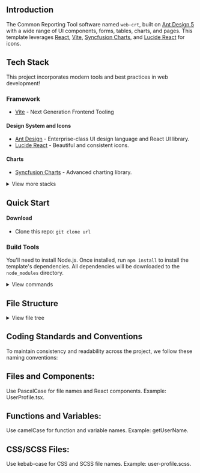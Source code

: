 ## Introduction

The Common Reporting Tool software named `web-crt`, built on [Ant Design 5](https://ant.design/) with a wide range of UI components, forms, tables, charts, and pages. This template leverages [React](https://react.dev/), [Vite](https://vitejs.dev/), [Syncfusion Charts](https://www.syncfusion.com/react-components/react-charts), and [Lucide React](https://lucide.dev/) for icons.

## Tech Stack

This project incorporates modern tools and best practices in web development!

### Framework

- [Vite](https://vitejs.dev/) - Next Generation Frontend Tooling

#### Design System and Icons

- [Ant Design](https://ant.design/) - Enterprise-class UI design language and React UI library.
- [Lucide React](https://lucide.dev/) - Beautiful and consistent icons.

#### Charts

- [Syncfusion Charts](https://www.syncfusion.com/react-components/react-charts) - Advanced charting library.

<details>
<summary>View more stacks</summary>

#### State Management

- [Redux Toolkit](https://redux-toolkit.js.org/) - Efficient state management.
- [React Redux](https://react-redux.js.org/) - Official React bindings for Redux.

#### Data Fetching

- [Tanstack React Query](https://tanstack.com/query/) - Powerful data fetching and caching.
- [Axios](https://axios-http.com/) - Promise-based HTTP client.

#### Routing

- [React Router](https://reactrouter.com/) - Declarative routing for React.

#### Animations

- [Framer Motion](https://www.framer.com/motion/) - Animation library for React.
- [React Transition Group](https://reactcommunity.org/react-transition-group/) - Transition animations.

#### Utilities

- [Lodash](https://lodash.com/) - Utility library for common tasks.
- [Date-fns](https://date-fns.org/) - Modern date utility library.
- [React Responsive](https://github.com/yocontra/react-responsive) - Media queries in React.
- [React Toastify](https://fkhadra.github.io/react-toastify/) - Notifications.
- [React Virtuoso](https://virtuoso.dev/) - Virtualized lists.

#### Development Tools

- [ESLint](https://eslint.org/) - Linting for code quality.
- [Prettier](https://prettier.io/) - Code formatting.

</details>

## Quick Start

#### Download

- Clone this repo: `git clone url`

### Build Tools

You'll need to install Node.js. Once installed, run `npm install` to install the template's dependencies. All dependencies will be downloaded to the `node_modules` directory.

<details>
<summary>View commands</summary>

```bash
npm install
```

Start a local web server at `http://localhost:3000` (default port):

```bash
npm start
```

Build the project for production:

```bash
npm run build
```

</details>

## File Structure

<details>
<summary>View file tree</summary>

```files
📂 web-crt/
┣ 📂 public/                    # Public assets
┃ ┣ 📃 favicon.ico              # Browser tab icon
┣ 📂 src/                       # Source code
┃ ┣ 📂 components/              # Reusable UI components
┃ ┃ ┣ 📃 backBtn.tsx
┃ ┃ ┣ 📃 breadcrumb.tsx
┃ ┃ ┣ 📃 footer.tsx
┃ ┃ ┣ 📃 header.tsx
┃ ┃ ┣ 📃 preferences.tsx
┃ ┃ ┣ 📃 refreshBtn.tsx
┃ ┃ ┣ 📃 rightSidebar.tsx
┃ ┃ ┣ 📃 sideNav.tsx
┃ ┃ ┣ 📃 toolbar.tsx
┃ ┣ 📂 hooks/                   # Custom React hooks
┃ ┃ ┣ 📃 useAuth.ts
┃ ┃ ┣ 📃 useFullscreen.ts
┃ ┣ 📂 pages/                   # Page components
┃ ┃ ┣ 📃 assetDashboard.tsx
┃ ┃ ┣ 📃 assetDetails.tsx
┃ ┃ ┣ 📃 dashboard.tsx
┃ ┃ ┣ 📃 errors.tsx
┃ ┃ ┣ 📃 graph.tsx
┃ ┃ ┣ 📃 layout.tsx
┃ ┃ ┣ 📃 login.tsx
┃ ┃ ┣ 📃 recentAssets.tsx
┃ ┃ ┣ 📃 reports.tsx
┃ ┃ ┣ 📃 sensorTable.tsx
┃ ┃ ┣ 📃 setup.tsx
┃ ┃ ┣ 📃 study.tsx
┃ ┣ 📂 routes/                  # Routing configuration
┃ ┣ 📂 services/                # API services
┃ ┣ 📂 stores/                  # Redux store setup
┃ ┣ 📂 useQueries/              # Tanstack React Query utilities
┃ ┣ 📂 utils/                   # Utility functions
┃ ┃ ┣ 📃 colors.ts
┃ ┃ ┣ 📃 getGlobal.ts
┃ ┃ ┣ 📃 index.ts
┃ ┃ ┣ 📃 localDB.ts
┃ ┃ ┣ 📃 reportUtils.ts
┃ ┣ 📃 404.tsx                  # Custom 404 page
┃ ┣ 📃 App.tsx                  # Main app component
┃ ┣ 📃 index.css                # Global styles
┃ ┣ 📃 variables.css            # CSS variables
┃ ┣ 📃 main.tsx                 # Entry point
┣ 📃 .editorconfig              # Editor configuration
┣ 📃 .env                       # Environment variables
┣ 📃 .gitignore                 # Git ignore file
┣ 📃 .prettierrc                # Prettier configuration
┣ 📃 eslint.config.js           # ESLint configuration
┣ 📃 index.html                 # HTML entry point
┣ 📃 package.json               # Project dependencies
┣ 📃 package-lock.json          # Dependency lock file
┣ 📃 README.md                  # Project documentation
┣ 📃 tsconfig.json              # TypeScript configuration
┣ 📃 vercel.json                # Vercel deployment config
┣ 📃 vite.config.ts             # Vite configuration
```

</details>

## Coding Standards and Conventions

To maintain consistency and readability across the project, we follow these naming conventions:

## Files and Components: 

Use PascalCase for file names and React components. Example: UserProfile.tsx.

## Functions and Variables: 

Use camelCase for function and variable names. Example: getUserName.

## CSS/SCSS Files: 

Use kebab-case for CSS and SCSS file names. Example: user-profile.scss.